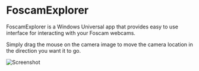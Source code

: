 # FoscamExplorer

FoscamExplorer is a Windows Universal app that provides easy to use interface for interacting with your Foscam webcams.

Simply drag the mouse on the camera image to move the camera location in the direction you want it to go.

![Screenshot](Website/Screenshot.png)
